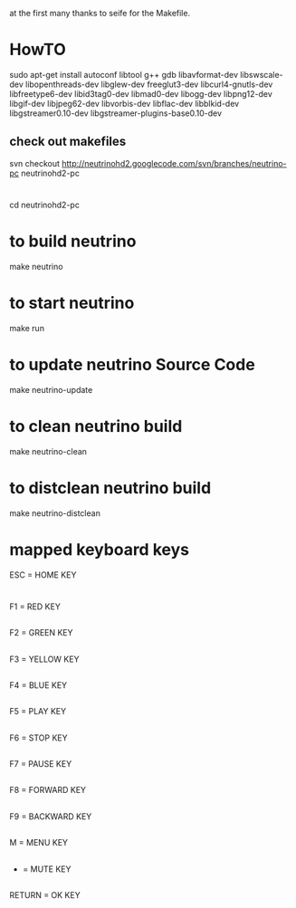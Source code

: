 at the first many thanks to seife for the Makefile.

# HowTO #

sudo apt-get install autoconf libtool g++ gdb libavformat-dev libswscale-dev libopenthreads-dev libglew-dev freeglut3-dev libcurl4-gnutls-dev libfreetype6-dev libid3tag0-dev libmad0-dev libogg-dev libpng12-dev libgif-dev libjpeg62-dev libvorbis-dev libflac-dev libblkid-dev libgstreamer0.10-dev libgstreamer-plugins-base0.10-dev


## check out makefiles ##
svn checkout http://neutrinohd2.googlecode.com/svn/branches/neutrino-pc neutrinohd2-pc
#  #
cd neutrinohd2-pc
##  ##
# to build neutrino #
make neutrino

# to start neutrino #
make run

# to update neutrino Source Code #
make neutrino-update

# to clean neutrino build #
make neutrino-clean

# to distclean neutrino build #
make neutrino-distclean

# mapped keyboard keys #
ESC = HOME KEY
#  #
F1 = RED KEY
##  ##
F2 = GREEN KEY
##  ##
F3 = YELLOW KEY
##  ##
F4 = BLUE KEY
##  ##
##  ##
F5 = PLAY KEY
##  ##
F6 = STOP KEY
##  ##
F7 = PAUSE KEY
##  ##
F8 = FORWARD KEY
##  ##
F9 = BACKWARD KEY
##  ##
M = MENU KEY
##  ##
- = MUTE KEY
##  ##
RETURN = OK KEY